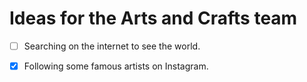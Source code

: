 # Ideas for the Arts and Crafts team

- [ ] Searching on the internet to see the world.
- [x] Following some famous artists on Instagram.


